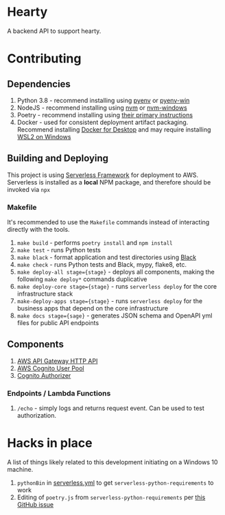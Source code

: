# Hearty
A backend API to support hearty.

# Contributing

## Dependencies

1. Python 3.8 - recommend installing using [pyenv](https://github.com/pyenv/pyenv) or 
   [pyenv-win](https://github.com/pyenv-win/pyenv-win)
1. NodeJS - recommend installing using [nvm](https://github.com/nvm-sh/nvm) or 
   [nvm-windows](https://github.com/coreybutler/nvm-windows)
1. Poetry - recommend installing using [their primary instructions](https://python-poetry.org/docs/#installation)
1. Docker - used for consistent deployment artifact packaging. Recommend installing 
   [Docker for Desktop](https://www.docker.com/products/docker-desktop)
and may require installing [WSL2 on Windows](https://docs.microsoft.com/en-us/windows/wsl/install-win10)

## Building and Deploying
This project is using [Serverless Framework](https://www.serverless.com/) for deployment to AWS. 
Serverless is installed as a **local** NPM package, and therefore should be invoked via `npx`

### Makefile
It's recommended to use the `Makefile` commands instead of interacting directly with the tools.
1. `make build` - performs `poetry install` and `npm install`
1. `make test` - runs Python tests
1. `make black` - format application and test directories using [Black](https://github.com/psf/black)
1. `make check` - runs Python tests and Black, mypy, flake8, etc.
1. `make deploy-all stage={stage}` - deploys all components, making the following `make deploy*` commands duplicative
1. `make deploy-core stage={stage}` - runs `serverless deploy` for the core infrastructure stack
1. `make-deploy-apps stage={stage}` - runs `serverless deploy` for the business apps that depend on the core infrastructure
1. `make docs stage={sage}` - generates JSON schema and OpenAPI yml files for public API endpoints

## Components

1. [AWS API Gateway HTTP API](https://docs.aws.amazon.com/apigateway/latest/developerguide/http-api.html)
1. [AWS Cognito User Pool](https://docs.aws.amazon.com/cognito/latest/developerguide/cognito-user-identity-pools.html)
1. [Cognito Authorizer](https://docs.aws.amazon.com/apigateway/latest/developerguide/http-api-jwt-authorizer.html)

### Endpoints / Lambda Functions

1. `/echo` - simply logs and returns request event. Can be used to test authorization.


# Hacks in place

A list of things likely related to this development initiating on a Windows 10 machine.

1. `pythonBin` in [serverless.yml](./serverless.yml) to get `serverless-python-requirements` to work
1. Editing of `poetry.js` from `serverless-python-requirements` per 
   [this GitHub issue](https://github.com/UnitedIncome/serverless-python-requirements/issues/609)
